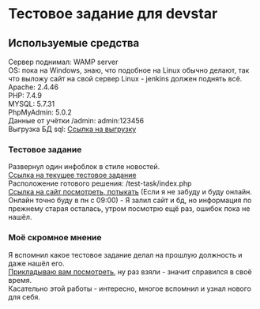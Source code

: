 # Тестовое задание для devstar
## Используемые средства
Сервер поднимал: WAMP server<br>
OS: пока на Windows, знаю, что подобное на Linux обычно делают, так что выложу сайт на свой сервер Linux - jenkins должен поднять всё.<br>
Apache: 2.4.46<br>
PHP: 7.4.9<br>
MYSQL: 5.7.31<br>
PhpMyAdmin: 5.0.2<br>
Данные от учётки /admin: admin:123456<br>
Выгрузка БД sql: [Ссылка на выгрузку](https://drive.google.com/file/d/1dMptl11MxdihzZChoI39-NefuLtSEHg_/view?usp=sharing)<br>
### Тестовое задание
Развернул один инфоблок в стиле новостей.<br>
[Ссылка на текущее тестовое задание](https://docs.google.com/document/d/1MGy-hKPODUSVdPnm8xUDmyuHhczoik3V/edit)<br>
Расположение готового решения: /test-task/index.php<br>
[Ссылка на сайт посмотреть, потыкать](http://128.127.101.147/index.php) (Если я не забуду и буду онлайн. Онлайн точно буду в пн с 09:00) - Я залил сайт и бд, но информация по прежнему старая осталась, утром посмотрю ещё раз, ошибок пока не нашёл.<br>
### Моё скромное мнение
Я вспомнил какое тестовое задание делал на прошлую должность и даже нашёл его.<br>
[Прикладываю вам посмотреть](https://docs.google.com/document/d/1zyh7NUYePu7-yFP4j_Hgov5DJTuNO40VOfpF-92HbTg/edit), ну раз взяли - значит справился в своё время.<br>
Касательно этой работы - интересно, многое вспомнил и узнал нового для себя.



